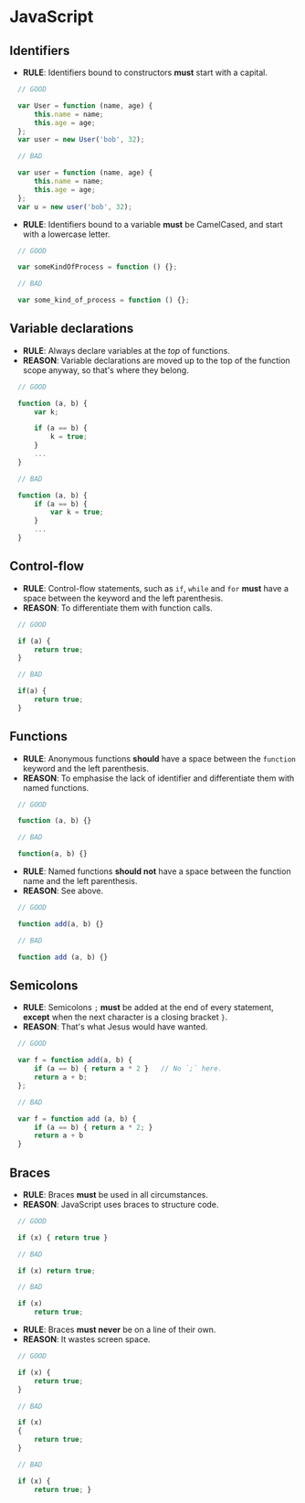 # JavaScript

## Identifiers

- **RULE**: Identifiers bound to constructors **must** start with a capital.

```javascript
  // GOOD

  var User = function (name, age) {
      this.name = name;
      this.age = age;
  };
  var user = new User('bob', 32);

```


```javascript
  // BAD

  var user = function (name, age) {
      this.name = name;
      this.age = age;
  };
  var u = new user('bob', 32);

```

- **RULE**: Identifiers bound to a variable **must** be CamelCased, and start with a lowercase letter.


```javascript
  // GOOD

  var someKindOfProcess = function () {};

```


```javascript
  // BAD

  var some_kind_of_process = function () {};

```

## Variable declarations

- **RULE**: Always declare variables at the *top* of functions.
- **REASON**: Variable declarations are moved up to the top of the function scope anyway,
so that's where they belong.


```javascript
  // GOOD

  function (a, b) {
      var k;

      if (a == b) {
          k = true;
      }
      ...
  }

```


```javascript
  // BAD

  function (a, b) {
      if (a == b) {
          var k = true;
      }
      ...
  }

```

## Control-flow

- **RULE**: Control-flow statements, such as `if`, `while` and `for` **must** have a space between the keyword and the left parenthesis.
- **REASON**: To differentiate them with function calls.

```javascript
  // GOOD

  if (a) {
      return true;
  }

```
```javascript
  // BAD

  if(a) {
      return true;
  }

```

## Functions

- **RULE**: Anonymous functions **should** have a space between the `function` keyword and the left parenthesis.
- **REASON**: To emphasise the lack of identifier and differentiate them with named functions.


```javascript
  // GOOD

  function (a, b) {}

```


```javascript
  // BAD

  function(a, b) {}

```

- **RULE**: Named functions **should not** have a space between the function name and the left parenthesis.
- **REASON**: See above.


```javascript
  // GOOD

  function add(a, b) {}

```


```javascript
  // BAD

  function add (a, b) {}

```

## Semicolons

- **RULE**: Semicolons `;` **must** be added at the end of every statement, **except** when the next character is a closing bracket `}`.
- **REASON**: That's what Jesus would have wanted.


```javascript
  // GOOD

  var f = function add(a, b) {
      if (a == b) { return a * 2 }   // No `;` here.
      return a + b;
  };

```


```javascript
  // BAD

  var f = function add (a, b) {
      if (a == b) { return a * 2; }
      return a + b
  }

```

## Braces

- **RULE**: Braces **must** be used in all circumstances.
- **REASON**: JavaScript uses braces to structure code.


```javascript
  // GOOD

  if (x) { return true }

```


```javascript
  // BAD

  if (x) return true;

```
```javascript
  // BAD

  if (x)
      return true;

```
- **RULE**: Braces **must never** be on a line of their own.
- **REASON**: It wastes screen space.


```javascript
  // GOOD

  if (x) {
      return true;
  }

```


```javascript
  // BAD

  if (x)
  {
      return true;
  }

```
```javascript
  // BAD

  if (x) {
      return true; }

```


